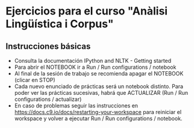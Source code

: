 # Ejercicios para el curso "Anàlisi Lingüística i Corpus"

## Instrucciones básicas

- Consulta la documentación IPython and NLTK - Getting started
- Para abrir el NOTEBOOK ir a Run / Run configurations / notebook
- Al final de la sesión de trabajo se recomienda apagar el NOTEBOOK (clicar en STOP)
- Cada nuevo enunciado de prácticas será un notebook distinto. Para poder ver las prácticas sucesivas, habrá que ACTUALIZAR (Run / Run configurations / actualizar)
- En caso de problemas seguir las instrucciones en https://docs.c9.io/docs/restarting-your-workspace para reiniciar el workspace y volver a ejecutar  Run / Run configurations / notebook.